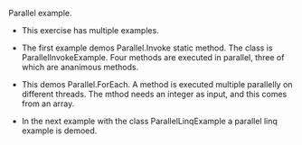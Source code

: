 Parallel example.

- This exercise has multiple examples. 

- The first example demos Parallel.Invoke static method. The class is ParallelInvokeExample. Four methods are executed in parallel, three of which are ananimous methods.

- This demos Parallel.ForEach. A method is executed multiple parallelly on different threads. The mthod needs an integer as input, and this comes from an array.

- In the next example with the class ParallelLinqExample a parallel linq example is demoed.
